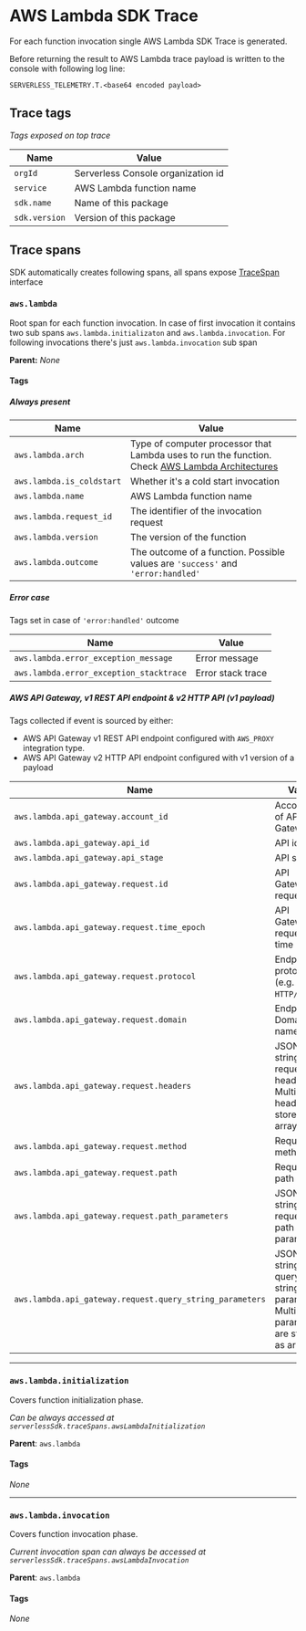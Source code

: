 # AWS Lambda SDK Trace

For each function invocation single AWS Lambda SDK Trace is generated.

Before returning the result to AWS Lambda trace payload is written to the console with following log line:

```
SERVERLESS_TELEMETRY.T.<base64 encoded payload>
```

## Trace tags

_Tags exposed on top trace_

| Name          | Value                              |
| ------------- | ---------------------------------- |
| `orgId`       | Serverless Console organization id |
| `service`     | AWS Lambda function name           |
| `sdk.name`    | Name of this package               |
| `sdk.version` | Version of this package            |

## Trace spans

SDK automatically creates following spans, all spans expose [TraceSpan](trace-span.md) interface

### `aws.lambda`

Root span for each function invocation. In case of first invocation it contains two sub spans `aws.lambda.initializaton` and `aws.lambda.invocation`. For following invocations there's just `aws.lambda.invocation` sub span

**Parent:** _None_

#### Tags

##### Always present

| Name                      | Value                                                                                                                                                                |
| ------------------------- | -------------------------------------------------------------------------------------------------------------------------------------------------------------------- |
| `aws.lambda.arch`         | Type of computer processor that Lambda uses to run the function. Check [AWS Lambda Architectures](https://docs.aws.amazon.com/lambda/latest/dg/foundation-arch.html) |
| `aws.lambda.is_coldstart` | Whether it's a cold start invocation                                                                                                                                 |
| `aws.lambda.name`         | AWS Lambda function name                                                                                                                                             |
| `aws.lambda.request_id`   | The identifier of the invocation request                                                                                                                             |
| `aws.lambda.version`      | The version of the function                                                                                                                                          |
| `aws.lambda.outcome`      | The outcome of a function. Possible values are `'success'` and `'error:handled'`                                                                                     |

##### Error case

Tags set in case of `'error:handled'` outcome

| Name                                    | Value             |
| --------------------------------------- | ----------------- |
| `aws.lambda.error_exception_message`    | Error message     |
| `aws.lambda.error_exception_stacktrace` | Error stack trace |

##### AWS API Gateway, v1 REST API endpoint & v2 HTTP API (v1 payload)

Tags collected if event is sourced by either:

- AWS API Gateway v1 REST API endpoint configured with `AWS_PROXY` integration type.
- AWS API Gateway v2 HTTP API endpoint configured with v1 version of a payload

| Name                                                     | Value                                                                               |
| -------------------------------------------------------- | ----------------------------------------------------------------------------------- |
| `aws.lambda.api_gateway.account_id`                      | Account id of API Gateway                                                           |
| `aws.lambda.api_gateway.api_id`                          | API id                                                                              |
| `aws.lambda.api_gateway.api_stage`                       | API stage                                                                           |
| `aws.lambda.api_gateway.request.id`                      | API Gateway request id                                                              |
| `aws.lambda.api_gateway.request.time_epoch`              | API Gateway request time                                                            |
| `aws.lambda.api_gateway.request.protocol`                | Endpoint protocol (e.g. `HTTP/1.1`)                                                 |
| `aws.lambda.api_gateway.request.domain`                  | Endpoint Domain name                                                                |
| `aws.lambda.api_gateway.request.headers`                 | JSON string of request headers. Multi value headers are stored as arrays            |
| `aws.lambda.api_gateway.request.method`                  | Request method                                                                      |
| `aws.lambda.api_gateway.request.path`                    | Request path                                                                        |
| `aws.lambda.api_gateway.request.path_parameters`         | JSON string of request path parameters                                              |
| `aws.lambda.api_gateway.request.query_string_parameters` | JSON string of query string parameters. Multi value parameters are stored as arrays |

---

### `aws.lambda.initialization`

Covers function initialization phase.

_Can be always accessed at `serverlessSdk.traceSpans.awsLambdaInitialization`_

**Parent**: `aws.lambda`

#### Tags

_None_

---

### `aws.lambda.invocation`

Covers function invocation phase.

_Current invocation span can always be accessed at `serverlessSdk.traceSpans.awsLambdaInvocation`_

**Parent**: `aws.lambda`

#### Tags

_None_
